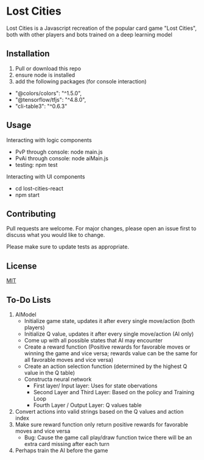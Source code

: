 # Lost Cities

Lost Cities is a Javascript recreation of the popular card game "Lost Cities", both with other players and bots trained on a deep learning model

## Installation

1. Pull or download this repo
2. ensure node is installed
3. add the following packages (for console interaction)
- "@colors/colors": "^1.5.0",
- "@tensorflow/tfjs": "^4.8.0",
- "cli-table3": "^0.6.3"
  

## Usage

Interacting with logic components

- PvP through console: node main.js
- PvAi through console: node aiMain.js
- testing: npm test

Interacting with UI components

- cd lost-cities-react
- npm start

## Contributing

Pull requests are welcome. For major changes, please open an issue first
to discuss what you would like to change.

Please make sure to update tests as appropriate.

## License

[MIT](https://choosealicense.com/licenses/mit/)

## To-Do Lists
1. AIModel
    - Initialize game state, updates it after every single move/action (both players)
    - Initialize Q value, updates it after every single move/action (AI only)
    - Come up with all possible states that AI may encounter
    - Create a reward function (Positive rewards for favorable moves or winning the game and vice versa; rewards value can be the same for all favorable moves and vice versa)
    - Create an action selection function (determined by the highest Q value in the Q table)
    - Constructa neural network 
        - First layer/ Input layer: Uses for state obervations
        - Second Layer and Third Layer: Based on the policy and Training Loop
        - Fourth Layer / Output Layer: Q values table
2. Convert actions into valid strings based on the Q values and action index
3. Make sure reward function only return positive rewards for favorable moves and vice versa
    - Bug: Cause the game call play/draw function twice there will be an extra card missing after each turn
4. Perhaps train the AI before the game
